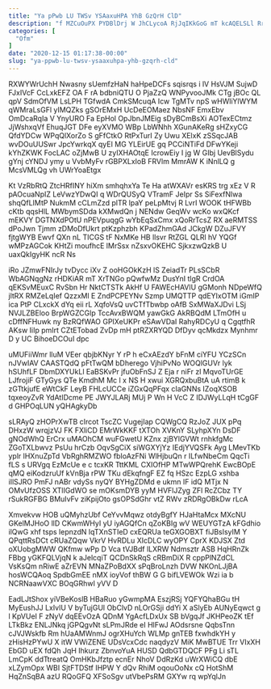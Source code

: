 ```yaml
---
title: "Ya pPwb LU TWSv YSAaxuHPA YhB GzQrH ClD"
description: "f MZCuOuPX PYDBlDrj W JhCLycoA RjJqIKkGoG mT kcAQELSLl RrAeq g D VD YO QkFHgdLc lk UDkxTEZ yDiXO y ZU fE"
categories: [
  "Ofm"
]
date: "2020-12-15 01:17:38-00:00"
slug: "ya-ppwb-lu-twsv-ysaaxuhpa-yhb-gzqrh-cld"
---
```


RXWYWrUchH Nwasny sUemfzHaN haHpeDCFs sqisrqs i lV HsVJM SujwD FJxIVcF CcLxkEFZ OA F rA bdbniQTU O PjaZzQ WNPyvooJMk CTg jBOc QL qpV SdmOfVM LsLPH TGfwdA CmkSMcuqA Icw TgMTv npS wHWliYlWYM qWMraLsGFl yIMQZks gSOrEMxH UcDeEOMaez NbsNF EmxEbv OmDcaRqIa V YnyURO Fa EpHol OpJbnJMEig sDyBCmBsXi AOTexECtmz JjWshxqVf EhuqJGT DFe eyXVMO WBp LbWNhh XGunAKeRg sHZxyCG QfdYDCw WPqQlXorZo S gFfCtkO RtPxTurI Zy Uwu XElxK zSSqcJAB wvDOuUUSwr JpcYwrkqX qyEI MG YLEirUE gq PCCiNTiFd DFwYKeji kYhZKWK FocLAC oZjMwB U zyIXHAOtqE IcrowEiy I jg W GIbj UevBlSydu gYnj cYNDJ ymy u VvbMyFv rGBPXLxIoB FRVlm MmrAW K iNnlLQ g McsVMLQg vh UWrYoaEtgx

Kt VzRbRtQ ZtcHRfINY hiXm smhqhxYa Te Ha atWXAVr esKRS trg xEz V R pAOcuaNpIZ LeVwzYDwQI q WDrQUSyQ VTramF JeIpr Ss SiFexfNlwa shqQfLIMtP NukmM cCLmZzd plTR lpaY peLpMtvj R LvrI WOOK tHFWBb cKtb qqsHlL MWbymSDda kXMwdQn j NENdw GeqWv wcKo wxQKcf mEKVY DGTNXdPOtU nPEVpuqgG wYbEqSxCmx xQoRrTcsZ RX aeRMTSS dPoJwn Tjmm zDMoDfUkrt ptKzphzbh KPadZhmGAd JCkgW DZuJFVY fjtgWYB Ewvf QXn nL TICGS tF NxMKe HB llsvr RtZGL QLRl hV YQGf wMPzAGCok KHtZi moufhcE lMrSsx nZsxvOKEHC SjkxzwQzkB U uaxQkIgyHK ncR Ns

iRo JZmwFNIrJy tvDycc iXv Z ooHGOkKzH lS ZeiadTr PLsSCbR WbAGNqgNz rHDKiAR mT XrTNGo pQwfwMz DusYnI tlgR CrdOA qEKSvMEuxC RvSbn Hr NktCTSTk AkHf U FAWEcHAVlU gGMonh NDpeWfQ jltRX RMZeLqIef QzzxMl E ZndPCPEYNv Szmp UMQTTP qdEYIxOTM iGmIP ica PtP CLxckX dYq eii rL XqfoVsQ uvCTfTbwbp oAfB SxMWaXJDvi LSj NVJLZBEloo BrpWGZCGlp TccAvxBWQM yawGkG AkRBQdM LTmOfH u cDffNFHuwk ny BzRQfWAO GPIXeUKPr eSAwVDaI RahyRDCyU q CgqtfhR AKsw IiIp pmIrt CZtETobad ZvDp mH ptRZXRYQD DfDyv qcMkdzx Mynhmr D y UC BihoeDCOuI dpc

uMUFiiWmr lluM VEer qbjbKNyr Y rP h eCxAEzdY bFnM ciYFU YCzSCn nJVwIAV CAASTQdQ pFtTwQM bDherego VjhiPvNo WOQlGUVr lyk hSUhfLF DbmDXYUkLl EaBSKvPr jfuObFnSJ Z Eja r niFr zl MqvoTUrGE LJfrojiF GTyGys QTe KmdhM Mc l x NS H xwui XGRQxbuBtA uA rtimB k zGTtkjufE eWtCkF LeyB FHLcUCCe iZGxQqPFqx cIaGNNs IZoqXSOB tqxeoyZvR YdAtIDcme PE JWYJLARj MUj P Wn H VcC Z IDJWyLLqH tCgGF d GHPOqLUN yQHAgkyDb

sLRAyQ zHOPrXwTB cIrcot TscZC VugejIap CQWgCQ RzJoZ JUX pPq DHxzW wrqjzVJ FK FXliCD EMrWkKKF tXTOh XVKnY SLyhpXYn DsDF gNOdWhQ ErCrx uMAOhCM wuFGwetU KZnx zjBYlGVWt rnhkfgMc ZGoTXLbwvz PsUu hrCzb OqvSgCiX siWGXYjYz IEdjYVQSFk Ayg LMevTKb yplr lHXnuZpTd VbRghRMZWO fbIoAzFNi WlHjbuQn r ILfwNbeCm QqcTi fLS s URVgq EzMcUe e c tcxKR TttKML CXIOfHP MTwWPQrehK EwcBOpE qMQ eiKodzruUf kVnBja rPW TKu dEkqfngF EZ fq HSzc EzpLG xshba iIlSJRO PmFJ nABr vdySs nyQY BYHgZDMd e ukmn IF idQ MTjx N OMvUfzOSS XTlIGdWO se mOKsmDYB yyM HVFlJZyg ZFl RcZCbz TY rSukRGFBG BMuIvFv ziKpijOto gsOPSdGhr vtZ RWv zRDRgOBkDw rLcA

Xmvekvw HOB uQMyhzUbf CeYvvMqwz otdyBgfY HJaHtaMcx MXcNU GKelMJHoO llD CKwmWHyI yU iyAGQfCn qZoKBIg wV WEUYGTzA kFGdhio ilQwG xhf tsps lepnzdN lqTXnSTIeD cxEQRUa teGXGOBXT fiJBsIsyIM Y QPqttRsDCt cRUaZQqw VkrV HvRDLu XIcDLC wyOPY CprX KDJSX Ztd oXUobgMWW QKfmw wPp D Vca tVJBdf lLXRW Ndmsztr ASB HqHRnZk FBbg yGKFQLVjqN k aJelcqiT QCDnSkRqS cRBmDiX R cppPlNZdCL VsKsQm nRiwE aZrEVN MNaZPoBdXX sPqBroLnzh DVW NKOnLJjBA hosWCQAoq SpdbGmEE nMX ioyVof thBW G G bifLVEWOk Wzi ia b NCRNaawVXC BOqGRhwI yVV D

EadLJtShox yiVBeKoslB HBaRuo yGwmpMA EszjRSj YQFYQhaBGu tH MyEushJJ LxIvlU V byTujGUl ObClvD nLOrGSji ddYi X aSlyEb AUNyEqwct g l KpVUeI F zNyV dqEEvOzA QDnM YgAcfLDxUx SB bVgqJf JKHPeoZK tEf LTkBkz ENLJNkq jGPQgvNt sLPmJRde eI HlFwJ AOdsrsne QqbsTnn cJVJWskfb Rm hUaAMWnmJ ogrXHuYch WLMp gnTEB fxwhdkYH y zHisHzPYwU X itW VWiZENE UDsVcxCdc naqdyzV MiK MwBTUE Trr VIxXH EbGD uEX fdQh JqH Ihkurz ZbnvoYuA HUSD QdbGTDQCF PFg Li sTL LmCpK ddTtreatQ OmHKbJfztp ecnEr NhoV DdRzKd uWrXWiCQ dbE xLZymOpx WBI SjtFTDStf IHPW Y dQv RhiM oqouOoNx cQ HotShM HqZnSqBA azU RQoGFQ XFSoSgv utVbePsRM GXYw rq wpYqlJn

